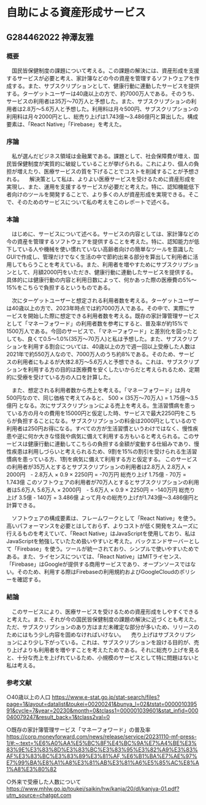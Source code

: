# 自助による資産形成サービス
## G284462022 神澤友雅

### 概要
　国民皆保健制度の課題について考える。この課題の解決には、資産形成を支援するサービスが必要と考え、家計簿などの今の資産を管理するソフトウェアを作成する。また、サブスクリプションとして、健康行動に連動したサービスを提供する。ターゲットユーザーは40歳以上の方で、約7000万人である。そのうち、サービスの利用者は35万〜70万人と予想した。また、サブスクリプションの利用者は2.8万〜5.6万人と予想した。利用料は月々500円、サブスクリプションの利用料は月々2000円とし、総売り上げは1.743億〜3.486億円と算出した。構成要素は、「React Native」「Firebase」を考えた。

### 序論
　私が選んだビジネス領域は金融業である。課題として、社会保障費が増え、国民皆保健制度が実質的に破綻していることが挙げられる。これにより、個人の負担が増えたり、医療サービスの質を下げることでコストを削減することが予想される。
　解決策として私は、よりよい医療サービスを受けるために資産形成を実現し、また、運用を支援するサービスが必要だと考えた。特に、認知機能低下者向けのツールを開発することで、より多くの人が資産形成を実現できる。そこで、そのためのサービスについて私の考えをこのレポートで述べる。

### 本論
　はじめに、サービスについて述べる。サービスの内容としては、家計簿などの今の資産を管理するソフトウェアを提供することを考えた。特に、認知能力が低下している人や機械を使い慣れていない高齢者向けの簡単なツールを意識したGUIで作成し、管理だけでなく生活の中で節約出来る部分を算出して利用者に活用してもらうことを考えている。また、利用者を増やすためにサブスクリプションとして、月額2000円をいただき、健康行動に連動したサービスを提供する。具体的には健康行動の内容と利用日数によって、何かあった際の医療費の5%〜15%をこちらで負担するというものである。

　次にターゲットユーザーと想定される利用者数を考える。ターゲットユーザーは40歳以上の方で、2023年時点では約7000万人である。その中で、実際にサービスを開始した際に想定できる利用者数を考える。既存の家計簿管理サービスとして「マネーフォワード」の利用者数を参考にすると、普及率が約15%で1500万人である。今回のサービスで、「マネーフォワード」と差別化を図ったとしても、良くて0.5〜1.0%(35万〜70万人)と私は予想した。また、サブスクリプションを利用する割合については、40歳以上の方で週一回以上受療した人数は2021年で約550万人なので、7000万人のうち約8%である。そのため、サービスの利用者にもよるが大体2.8万〜5.6万人と予想できる。これは、サブスクリプションを利用する方の目的は医療費を安くしたいからだと考えられるため、定期的に受療を受けている方の人口を計算した。

　また、想定される利用者数から売上を考える。「マネーフォワード」は月々500円なので、同じ価格で考えてみると、
500 × (35万〜70万人) = 1.75億〜3.5億円
となる。次にサブスクリプションによる売上を考える。生活習慣病を患っている方の月々の費用を15000円と仮定した時、サービスで最大2250円をこちらが負担することになる。サブスクリプションの料金は2000円としているので利用者は250円お得になる。すべての方が生活習慣というわけではなく、慢性疾患や逆に何か大きな怪我や病気に備えて利用する方もいると考えられる。このサービスは健康行動に連動してこちらの負担する金額が変動する仕組みであり、慢性疾患は利用しづらいと考えられるため、9割を15%の割引を受けられる生活習慣病を患っている方、1割を病気に備えて利用する方と仮定する。
このサービスの利用者が35万人とするとサブスクリプションの利用者は2.8万人
2.8万人 × 2000円　- 2.8万人 × 0.9 × 2250円 = -70万円
総売り上げ
1.75億 - 70万 = 1.743億 
このソフトウェアの利用者が70万人とするとサブスクリプションの利用者は5.6万人
5.6万人 × 2000円　- 5.6万人 × 0.9 × 2250円 = -140万円
総売り上げ
3.5億 - 140万 = 3.486億 
よって月々の総売り上げが1.743億〜3.486億円と計算できる。

　ソフトウェアの構成要素は、フレームワークとして「React Native」を使う。高いパフォーマンスを必要とはしておらず、よりコストが低く開発をスムーズに行えるものを考えていて、「React Native」はJavaScriptを使用しており、私はJavaScriptを勉強していたため扱いやすいと考えた。バックエンドサーバーとして「Firebase」を使う。ツールが統一されており、シンプルで使いやすいためである。また、ライセンスについては、「React Native」はMITライセンス、「Firebase」はGoogleが提供する商用サービスであり、オープンソースではない。そのため、利用する際はFirebaseの利用規約およびGoogleCloudのポリシーを確認する。

### 結論
　このサービスにより、医療サービスを受けるための資産形成をしやすくできると考えた。また、それが今の国民皆保健制度の課題の解決に近づくとも考えた。ただ、サブスクリプションのあり方はまだ未確定な部分が多いため、リリースのためにはもう少し内容を固めなければいけない。
　売り上げはサブスクリプションにより少し下がっている。これは、サブスクリプションを設ける目的が、売り上げよりも利用者を増やすことを考えたためである。それに総売り上げを見ると、十分な売上を上げれているため、小規模のサービスとして特に問題はないと私は考える。

### 参考文献

○40歳以上の人口
https://www.e-stat.go.jp/stat-search/files?page=1&layout=datalist&toukei=00200241&bunya_l=02&tstat=000001039591&cycle=7&year=20230&month=0&tclass1=000001039601&stat_infid=000040079247&result_back=1&tclass2val=0

○既存の家計簿管理サービス「マネーフォワード」の普及率
https://corp.moneyforward.com/news/release/service/20231110-mf-press-1/#:~:text=%E6%A0%AA%E5%BC%8F%E4%BC%9A%E7%A4%BE%E3%83%9E%E3%83%8D%E3%83%BC%E3%83%95%E3%82%A9%E3%83%AF%E3%83%BC%E3%83%89%E3%81%AF,%E6%B1%BA%E7%AE%97%E7%99%BA%E8%A1%A8%E3%81%AB%E3%81%A6%E5%85%AC%E8%A1%A8%E3%80%82

○外来で受療した人数について
https://www.mhlw.go.jp/toukei/saikin/hw/kanja/20/dl/kanjya-01.pdf?utm_source=chatgpt.com


